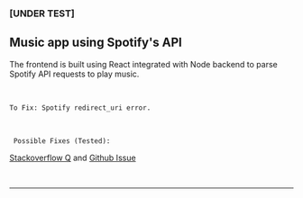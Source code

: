 ### [UNDER TEST]
## Music app using Spotify's API

The frontend is built using React integrated with
Node backend to parse Spotify API requests to 
play music. 


<br>

` To Fix: Spotify redirect_uri error. `

<br>

` Possible Fixes (Tested):`

[Stackoverflow Q](https://stackoverflow.com/questions/38198071/setting-localhost-as-a-spotify-redirect-uri)
and  [Github Issue](https://github.com/spotify/web-api-auth-examples/issues/41)

<br>

----------------------------------------------------------